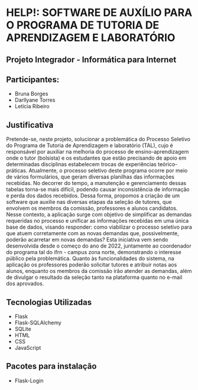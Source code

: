 # HELP!: SOFTWARE DE AUXÍLIO PARA O PROGRAMA DE TUTORIA DE APRENDIZAGEM E LABORATÓRIO
<h2>Projeto Integrador - Informática para Internet</h2>

<h2>Participantes:</h2>
<ul>
  <li>Bruna Borges</li>
  <li>Darllyane Torres</li>
  <li>Letícia Ribeiro</li>
</ul>

<h2>Justificativa</h2>
<p>Pretende-se, neste projeto, solucionar a problemática do Processo Seletivo do Programa de Tutoria de Aprendizagem e laboratório (TAL), cujo é responsável por auxiliar na melhoria do processo de ensino-aprendizagem onde o tutor (bolsista) e os estudantes que estão precisando de apoio em determinadas disciplinas estabelecem trocas de experiências teórico-práticas.  Atualmente, o processo seletivo deste programa ocorre por meio de vários formulários, que geram diversas planilhas das informações recebidas. No decorrer do tempo, a manutenção e gerenciamento dessas tabelas torna-se mais difícil, podendo causar inconsistência de informação e perda dos dados recebidos. Dessa forma, propomos a criação de um software que auxilie nas diversas etapas da seleção de tutores, que envolvem os membros da comissão, professores e alunos candidatos. Nesse contexto, a aplicação surge com objetivo de simplificar as demandas requeridas no processo e unificar as informações recebidas em uma única base de dados, visando responder: como viabilizar o processo seletivo para que atuem corretamente com as novas demandas que, possivelmente, poderão acarretar em novas demandas? Esta iniciativa vem sendo desenvolvida desde o começo do ano de 2022, juntamente ao coordenador do programa tal do ifrn - campus zona norte, demonstrando o interesse público pela problemática. Quanto às funcionalidades do sistema, na aplicação os professores poderão solicitar tutores e atribuir notas aos alunos, enquanto os membros da comissão irão atender as demandas, além de divulgar o resultado da seleção tanto na plataforma quanto no e-mail dos aprovados.</p>

<h2>Tecnologias Utilizadas</h2>
<ul>
  <li>Flask</li>
  <li>Flask-SQLAlchemy</li>
  <li>SQLite</li>
  <li>HTML</li>
  <li>CSS</li>
  <li>JavaScript</li>
</ul>

<h2>Pacotes para instalação</h2>
<ul>
  <li>Flask-Login</li>
</ul>
